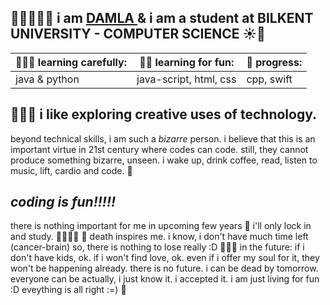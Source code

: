👩🏻‍💻💃🏻 i am <u> DAMLA </u> & i am a student at BILKENT UNIVERSITY - COMPUTER SCIENCE ☀️🎵
---

| 👩🏻‍💻 learning carefully: | 💃🏻 learning for fun:      | 🐞 progress: |
| ------------------ | ----------------------- | --------- |
| java & python       | java-script, html, css | cpp, swift|

## 👩🏻‍💻 i like exploring creative uses of technology. ##

beyond technical skills, i am such a *bizarre* person. i believe that this is an important virtue in 21st century where codes can code. 
still, they cannot produce something bizarre, unseen.  i wake up, drink coffee, read, listen to music, lift, cardio and code. 👾

*coding is fun!!!!!*
---
there is nothing important for me in upcoming few years 🐞 i'll only lock in and study. 🎹👩🏻‍💻
🌱 death inspires me. i know, i don't have much time left (cancer-brain) so, there is nothing to lose really :D 👩🏻‍💻
in the future: if i don't have kids, ok. if i won't find love, ok. even if i offer my soul for it, they won't be happening already. there is no future. i can be dead by tomorrow. everyone can be actually, i just know it. i accepted it. i am just living for fun :D eveything is all right :=) 💐

